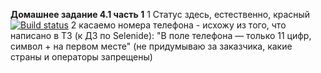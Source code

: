 **Домашнее задание 4.1 часть 1**
1 Статус здесь, естественно, красный
[![Build status](https://ci.appveyor.com/api/projects/status/uxj3o7f268mx4wxb?svg=true)](https://ci.appveyor.com/project/naumshubaev/a231patternstemp)
2 касаемо номера телефона - исхожу из того, что написано в ТЗ (к ДЗ по Selenide):
"В поле телефона — только 11 цифр, символ + на первом месте"
(не придумываю за заказчика, какие страны и операторы запрещены)